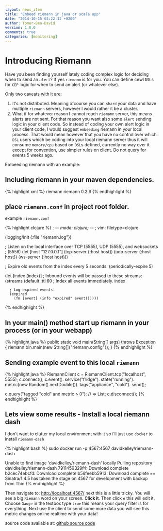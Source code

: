 ```yaml
---
layout: news_item
title: "Embeed riemann in java or scala app"
date: "2014-10-15 02:22:12 +0200"
author: Tomer-Ben-David 
version: 1.0.0
comments: true
categories: [monitoring]
---
```

# Introducing Riemann

Have you been finding yourself lately coding complex logic for deciding when to send an `alert`? If yes `riemann` is for you.  You can define cewl `DSL`s for `CEP` logic for when to send an alert (or whatever else).

Only two caveats with it are:

1. It's not distributed.  Meaning ofcourse you can `shard` your data and have multiple `riemann` servers, however I would rather it be a cluster.
2. What if for whatever reason I cannot reach `riemann` server, this means alerts are not sent.  For that reason you want also some `alert` sending logic in your client code.  So instead of coding your own alert logic in your client code, I would suggest `embeeding` riemann in your local process.  That would mean however that you have no control over which `DSL` users which be coding into your local riemann server thus it will consume `memory/cpu` based on `DSL`s defined, currently no way over it except for convention, use simpler rules on client.  Do not query for events 5 weeks ago.

Embeeding riemann with an example:

## Including riemann in your maven dependencies.

{% highlight xml %}
<dependency>
    <groupId>riemann</groupId>
    <artifactId>riemann</artifactId>
    <version>0.2.6</version>
</dependency>
{% endhighlight %}

## place `riemann.conf` in project root folder.

example `riemann.conf`

{% highlight clojure %}
; -*- mode: clojure; -*-
; vim: filetype=clojure

(logging/init {:file "riemann.log"})

; Listen on the local interface over TCP (5555), UDP (5555), and websockets
; (5556)
(let [host "127.0.0.1"]
  (tcp-server {:host host})
  (udp-server {:host host})
  (ws-server  {:host host}))

; Expire old events from the index every 5 seconds.
(periodically-expire 5)

(let [index (index)]
  ; Inbound events will be passed to these streams:
  (streams
    (default :ttl 60
      ; Index all events immediately.
      index

      ; Log expired events.
      (expired
        (fn [event] (info "expired" event))))))
{% endhighlight %}

## In your main() method start up riemann in your process (or in your webapp)
{% highlight java %}
public static void main(String[] args) throws Exception {
    riemann.bin.main(new String[]{"riemann.config"});
}
{% endhighlight %}

## Sending example event to this local `riemann`
 
{% highlight java %}
RiemannClient c = RiemannClient.tcp("localhost", 5555);
c.connect();
c.event().
        service("fridge").
        state("running").
        metric(new Random().nextDouble()).
        tags("appliance", "cold").
        send();

c.query("tagged \"cold\" and metric > 0"); // => List<Event>;
c.disconnect();
{% endhighlight %}

## Lets view some results - Install a local riemann dash
I don't want to clutter my local environment with it so i'll just use `docker` to install `riemann-dash`

{% highlight bash %}
sudo docker run -p 4567:4567 davidkelley/riemann-dash

Unable to find image 'davidkelley/riemann-dash' locally
Pulling repository davidkelley/riemann-dash
7911459329f4: Download complete 
b2cec74ebcfd: Download complete 
b56feebb5913: Download complete 
== Sinatra/1.4.5 has taken the stage on 4567 for development with backup from Thin
{% endhighlight %}

Then navigate to: [http://localhost:4567/](http://localhost:4567/)
next this is a little tricky.  You will see a big `Riemann` word on your screen. **Click it**.  Then click `e` this will edit it.  Choose `Gauge` in the textbox type `true` this means your query filter is for everything.  Next use the client to send some more data you will see this metric changes online realtime with your data!

source code available at: [github source code](https://github.com/tomer-ben-david/TestEmbeedRiemann)